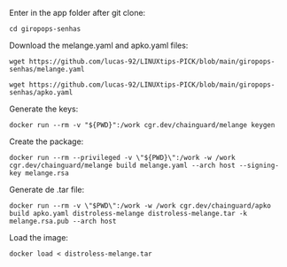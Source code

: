 Enter in the app folder after git clone:
```
cd giropops-senhas
```

Download the melange.yaml and apko.yaml files:
```
wget https://github.com/lucas-92/LINUXtips-PICK/blob/main/giropops-senhas/melange.yaml

wget https://github.com/lucas-92/LINUXtips-PICK/blob/main/giropops-senhas/apko.yaml
```

Generate the keys:
```
docker run --rm -v "${PWD}":/work cgr.dev/chainguard/melange keygen
```

Create the package: 
```
docker run --rm --privileged -v \"${PWD}\":/work -w /work cgr.dev/chainguard/melange build melange.yaml --arch host --signing-key melange.rsa
```

Generate de .tar file:
```
docker run --rm -v \"$PWD\":/work -w /work cgr.dev/chainguard/apko build apko.yaml distroless-melange distroless-melange.tar -k melange.rsa.pub --arch host
```
Load the image:
```
docker load < distroless-melange.tar
```
